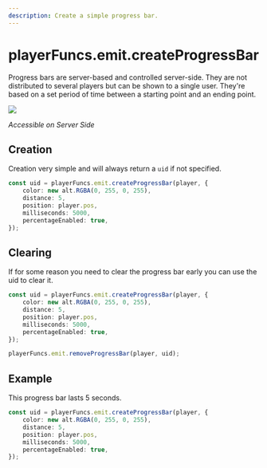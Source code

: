 ```yaml
---
description: Create a simple progress bar.
---
```


# playerFuncs.emit.createProgressBar

Progress bars are server-based and controlled server-side. They are not distributed to several players but can be shown to a single user. They're based on a set period of time between a starting point and an ending point.

![](https://thumbs.gfycat.com/HonorableInfiniteCorydorascatfish-size_restricted.gif)

_Accessible on Server Side_

## Creation

Creation very simple and will always return a `uid` if not specified.

```typescript
const uid = playerFuncs.emit.createProgressBar(player, {
    color: new alt.RGBA(0, 255, 0, 255),
    distance: 5,
    position: player.pos,
    milliseconds: 5000,
    percentageEnabled: true,
});
```

## Clearing

If for some reason you need to clear the progress bar early you can use the uid to clear it.

```typescript
const uid = playerFuncs.emit.createProgressBar(player, {
    color: new alt.RGBA(0, 255, 0, 255),
    distance: 5,
    position: player.pos,
    milliseconds: 5000,
    percentageEnabled: true,
});

playerFuncs.emit.removeProgressBar(player, uid);
```

## Example

This progress bar lasts 5 seconds.

```typescript
const uid = playerFuncs.emit.createProgressBar(player, {
    color: new alt.RGBA(0, 255, 0, 255),
    distance: 5,
    position: player.pos,
    milliseconds: 5000,
    percentageEnabled: true,
});
```
